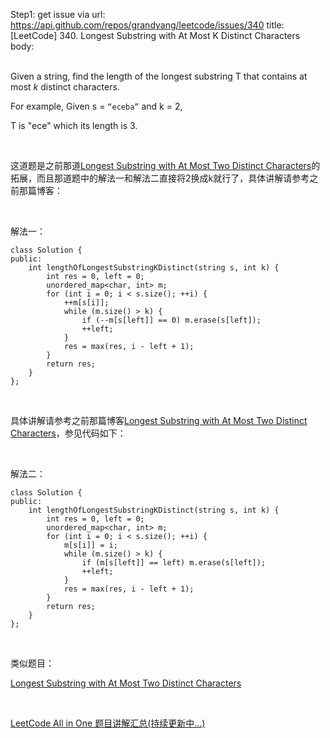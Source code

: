 Step1: get issue via url: https://api.github.com/repos/grandyang/leetcode/issues/340 
 title:[LeetCode] 340. Longest Substring with At Most K Distinct Characters 
 body:  
  

Given a string, find the length of the longest substring T that contains at most _k_ distinct characters.

For example, Given s = `“eceba”` and k = 2,

T is "ece" which its length is 3.

 

这道题是之前那道[Longest Substring with At Most Two Distinct Characters](http://www.cnblogs.com/grandyang/p/5185561.html)的拓展，而且那道题中的解法一和解法二直接将2换成k就行了，具体讲解请参考之前那篇博客：

 

解法一：
    
    
    class Solution {
    public:
        int lengthOfLongestSubstringKDistinct(string s, int k) {
            int res = 0, left = 0;
            unordered_map<char, int> m;
            for (int i = 0; i < s.size(); ++i) {
                ++m[s[i]];
                while (m.size() > k) {
                    if (--m[s[left]] == 0) m.erase(s[left]);
                    ++left;
                }
                res = max(res, i - left + 1);
            }
            return res;
        }
    };

 

具体讲解请参考之前那篇博客[Longest Substring with At Most Two Distinct Characters](http://www.cnblogs.com/grandyang/p/5185561.html)，参见代码如下：

 

解法二：
    
    
    class Solution {
    public:
        int lengthOfLongestSubstringKDistinct(string s, int k) {
            int res = 0, left = 0;
            unordered_map<char, int> m;
            for (int i = 0; i < s.size(); ++i) {
                m[s[i]] = i;
                while (m.size() > k) {
                    if (m[s[left]] == left) m.erase(s[left]);
                    ++left;
                }
                res = max(res, i - left + 1);
            }
            return res;
        }
    };

 

类似题目：

[Longest Substring with At Most Two Distinct Characters](http://www.cnblogs.com/grandyang/p/5185561.html)

 

[LeetCode All in One 题目讲解汇总(持续更新中...)](http://www.cnblogs.com/grandyang/p/4606334.html)

 
